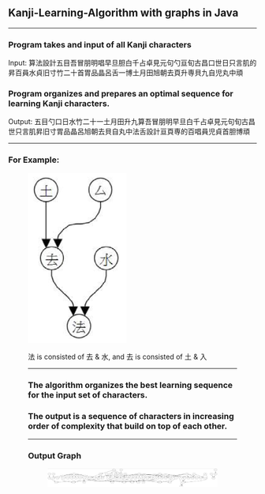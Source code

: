 ## Kanji-Learning-Algorithm with graphs in Java

---
### Program takes and input of all Kanji characters
<p style="font-weight: normal">Input:  算法設計五目吾冒朋明唱早旦胆白千占卓見元句勺亘旬古昌口世日只言肌的昇百員水貞旧寸竹二十首胃品晶呂舌一博土月田旭朝去頁升専貝九自児丸中頑</p>

### Program organizes and prepares an optimal sequence for learning Kanji characters.
<p style="font-weight: normal">Output:  五目勺口日水竹二十一土月田升九算吾冒朋明早旦白千占卓見元句旬古昌世只言肌昇旧寸胃品晶呂旭朝去貝自丸中法舌設計亘頁専的百唱員児貞首胆博頑</p>

---
### For Example:
<figure>
<img width=200 src="src/images/graphExample.png"
</figure>

<p style="font-weight: normal">法 is consisted of 去 & 水, and 去 is consisted of 土 & 入 </p>

---
### The algorithm organizes the best learning sequence for the input set of characters. 
### The output is a sequence of characters in increasing order of complexity that build on top of each other.

---
### Output Graph
<figure>
<img src="src/images/graph.png"
</figure>
